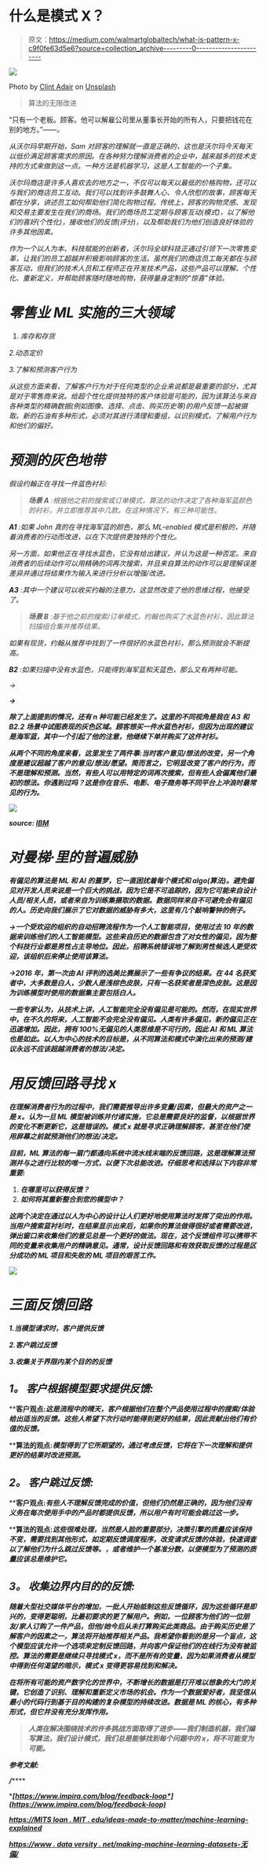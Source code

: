 # 什么是模式 X？

> 原文：<https://medium.com/walmartglobaltech/what-is-pattern-x-c9f0fe63d5e6?source=collection_archive---------0----------------------->

![](img/04b7e788a6b04f80c0172a79d4a0d440.png)

Photo by [Clint Adair](https://unsplash.com/@clintadair?utm_source=medium&utm_medium=referral) on [Unsplash](https://unsplash.com?utm_source=medium&utm_medium=referral)

> 算法的无限改进

“只有一个老板。顾客。他可以解雇公司里从董事长开始的所有人，只要把钱花在别的地方。”——*。*

*从沃尔玛早期开始，Sam 对顾客的理解就一直是正确的，这也是沃尔玛今天每天以低价满足顾客需求的原因。在各种努力理解消费者的企业中，越来越多的技术支持的方式来做到这一点。一种方法是机器学习，这是人工智能的一个子集。*

*沃尔玛商店是许多人喜欢去的地方之一，不仅可以每天以最低的价格购物，还可以与我们的商店员工互动。我们可以找到许多鼓舞人心、令人欣慰的故事，顾客每天都在分享，讲述员工如何帮助他们简化购物过程。传统上，顾客的购物灵感、发现和交易主要发生在我们的商场。我们的商场员工定期与顾客互动(模式)，以了解他们的喜好(个性化)，接收他们的反馈(评分)，以及帮助我们为他们创造良好体验的许多其他因素。*

*作为一个以人为本、科技赋能的创新者，沃尔玛全球科技正通过引领下一次零售变革，让我们的员工超越并积极影响顾客的生活。虽然我们的商店员工每天都在与顾客互动，但我们的技术人员和工程师正在开发技术产品，这些产品可以理解、个性化、重新定义，并帮助顾客随时随地购物，获得量身定制的“惊喜”体验。*

# *零售业 ML 实施的三大领域*

1.  *库存和存货*

*2.动态定价*

*3.了解和预测客户行为*

*从这些方面来看，了解客户行为对于任何类型的企业来说都是最重要的部分，尤其是对于零售商来说。给超个性化提供独特的客户体验是可能的，因为该算法与来自各种类型的精确数据(例如图像、选择、点击、购买历史等)的用户反馈一起被摄取。新的石油有多种形式，必须对其进行清理和重组，以识别模式，了解用户行为和他们的偏好。*

# *预测的灰色地带*

*假设约翰正在寻找一件蓝色衬衫:*

> ***场景 A** :根据他之前的搜索或订单模式，算法的动作决定了各种海军蓝颜色的衬衫，并立即推荐其中几款。在这种情况下，有三种可能性。*

***A1** :如果 John 真的在寻找海军蓝的颜色，那么 ML-enabled 模式是积极的，并随着消费者的行动而改进，以在下次提供更独特的个性化。*

*另一方面，如果他正在寻找水蓝色，它没有给出建议，并认为这是一种否定。来自消费者的后续动作可以用精确的词再次搜索，并且来自算法的动作可以是理解误差差异并通过将结果作为输入来进行分析以增强/改进。*

***A3** :其中一个建议可以收买约翰的注意力，这显然改变了他的思维过程，他接受了。*

> ***场景 B** :基于他之前的搜索/订单模式，约翰也购买了水蓝色衬衫，因此算法扫描组合集并推荐结果。*

*如果有现货，约翰从推荐中找到了一件很好的水蓝色衬衫，那么预测就会不断提高。*

***B2** :如果扫描中没有水蓝色，只能得到海军蓝和天蓝色，那么又有两种可能。*

*→*

***→***

*****除了上面提到的情况，还有 n 种可能已经发生了。这里的不同视角是我在 A3 和 B2.2 场景中试图表现的灰色区域。顾客想买一件水蓝色衬衫，但因为出现的建议是海军蓝，其中一个引起了他的注意，他继续下单并购买了这件衬衫。*****

*****从两个不同的角度来看，这里发生了两件事:当时客户意见/想法的改变，另一个角度是建议超越了客户的意见/想法/愿望。简而言之，它明显改变了客户的行为，而不是理解和预测。当然，有些人可以用特定的词再次搜索，但有些人会偏离他们最初的想法。你遇到过吗？这是你在音乐、电影、电子商务等不同平台上冲浪时最常见的行为。*****

*****![](img/3a05d1e1398fde7adc3a42ee01943916.png)*****

*****source: [IBM](https://www.ibm.com/cloud/blog/ai-vs-machine-learning-vs-deep-learning-vs-neural-networks)*****

# *****对曼梯·里的普遍威胁*****

*****有偏见的算法是 ML 和 AI 的噩梦，它一直困扰着每个模式和 algo(算法)。避免偏见对开发人员来说是一个巨大的挑战，因为它是不可追踪的，因为它可能来自设计人员/相关人员，或者来自为训练集摄取的数据。数据同样来自不可避免会有偏见的人。历史向我们展示了它对数据的威胁有多大，这里有几个敲响警钟的例子。*****

*****→一个受欢迎的组织的自动招聘流程作为一个人工智能项目，使用过去 10 年的数据来训练他们的人工智能模型。这些来自历史的数据包含了对女性的偏见，因为整个科技行业都是男性占主导地位。因此，招聘系统错误地了解到男性候选人更受欢迎，该组织后来停止使用该算法。*****

*****→2016 年，第一次由 AI 评判的选美比赛展示了一些有争议的结果。在 44 名获奖者中，大多数是白人，少数人是浅棕色皮肤，只有一名获奖者是深色皮肤。这是因为训练模型时使用的数据集主要包括白人。*****

*****一些专家认为，从技术上讲，人工智能完全没有偏见是可能的。然而，在现实世界中，在不久的将来，人工智能不会完全没有偏见。人类有许多偏见，新的偏见正在迅速增加。因此，拥有 100%无偏见的人类思维是不可行的，因此 AI 和 ML 算法也是如此。以人为中心的技术的目标是，从不同算法和模式中演化出来的预测/建议永远不应该超越消费者的想法/决定。*****

# *****用反馈回路寻找 x*****

*****在理解消费者行为的过程中，我们需要推导出许多变量/因素，但最大的资产之一是 x。认为一旦 ML 模型被训练并付诸实施，它总是需要良好的监督，以根据世界的变化不断更新它，这是错误的。模式 x 就是寻求正确理解顾客，甚至在他们使用屏幕之前就预测他们的想法/决定。*****

*****目前，ML 算法的每一扇门都通向系统中流水线末端的反馈回路，这是理解算法预测并与之进行比较的唯一方式，以便下次总能改进。仔细思考和选择以下内容非常重要:*****

1.  *****在哪里可以获得反馈？*****
2.  *****如何将其重新整合到您的模型中？*****

*****这两个决定在通过以人为中心的设计让人们更好地使用算法时发挥了突出的作用。当用户搜索蓝衬衫时，在结果显示出来后，如果你的算法做得很好或者需要改进，弹出窗口来收集他们的意见总是一个更好的做法。现在，这个反馈组件可以携带不同的变量来收集用户的精确意见。通常，设计反馈回路和有效获取反馈的过程是区分成功的 ML 项目和失败的 ML 项目的艰苦工作。*****

*****![](img/1154541d4f095ac038507c79eb0f14a0.png)*****

# *****三面反馈回路*****

*****1.当模型请求时，客户提供反馈*****

*****2.客户跳过反馈*****

*****3.收集关于界限内某个目的的反馈*****

## *******1。** **客户根据模型要求提供反馈:*******

******客户观点:*这是流程中的晴天，客户根据他们在整个产品使用过程中的搜索/体验给出适当的反馈。这些人希望下次行动时能得到更好的结果，因此贡献出他们有价值的反馈。*****

******算法的观点:*模型得到了它所期望的，通过考虑反馈，它将在下一次理解和提供更好的结果时改进预测。*****

## *******2。** **客户跳过反馈:*******

******客户观点:*有些人不理解反馈完成的价值，但他们仍然是正确的，因为他们没有义务在每次使用手中的产品时都提供反馈，所以用户有时可能会跳过这一步。*****

******算法的观点:*这些很难处理，当然是人脸的重要部分，决策引擎的质量应该保持不变，需要找到其他形式，如定期反馈调度程序，改变请求反馈的体验，快速调查以了解他们为什么跳过反馈等。，或者维护一个基准分数，以便模型为了预测的质量应该总是维护它。*****

## *******3。** **收集边界内目的的反馈:*******

*****随着大型社交媒体平台的增加，一批人开始抵制这些反馈循环，因为这些循环是即兴的，变得更聪明，比最初要求的更了解用户。例如，一位顾客为他们的一位朋友/家人订购了一件产品，但他/她今后从未打算购买此类商品。由于购买历史是了解客户的因素之一，算法将开始推荐相关产品。我希望你看到的是另一个盲点，这个模型应该允许一个选项来定制反馈回路，并向客户保证他们的在线行为没有被监控。算法的需要是继续只寻找模式 x，而不是所有的变量，因为如果消费者从模型中得到任何渴望的暗示，模式 x 变得更容易找到和解决。*****

*****在将所有可能的资产数字化的世界中，不断增长的数据是打开难以想象的大门的关键，它创造了识别、理解和重新定义市场的机会。作为一个数据爱好者，我坚信从最小的代码行到基于目的构建的复杂模型的持续改进。数据是 ML 的核心，有多种形式，但它并没有充分发挥作用。*****

> *******人类在解决围绕技术的许多挑战方面取得了进步——我们制造机器，我们编写算法，我们设计模式，我们总是能够找到每个问题中的 x，将不可能变为可能。*******

*******参考文献:*******

*****[](https://research.aimultiple.com/ai-bias/)**/*******

******[*https://www.impira.com/blog/feedback-loop*](https://www.impira.com/blog/feedback-loop)******

******[*https://MITS loan . MIT . edu/ideas-made-to-matter/machine-learning-explained*](https://mitsloan.mit.edu/ideas-made-to-matter/machine-learning-explained)******

******[*https://www . data versity . net/making-machine-learning-datasets-无偏/*](https://www.dataversity.net/making-machine-learning-datasets-unbiased/)******